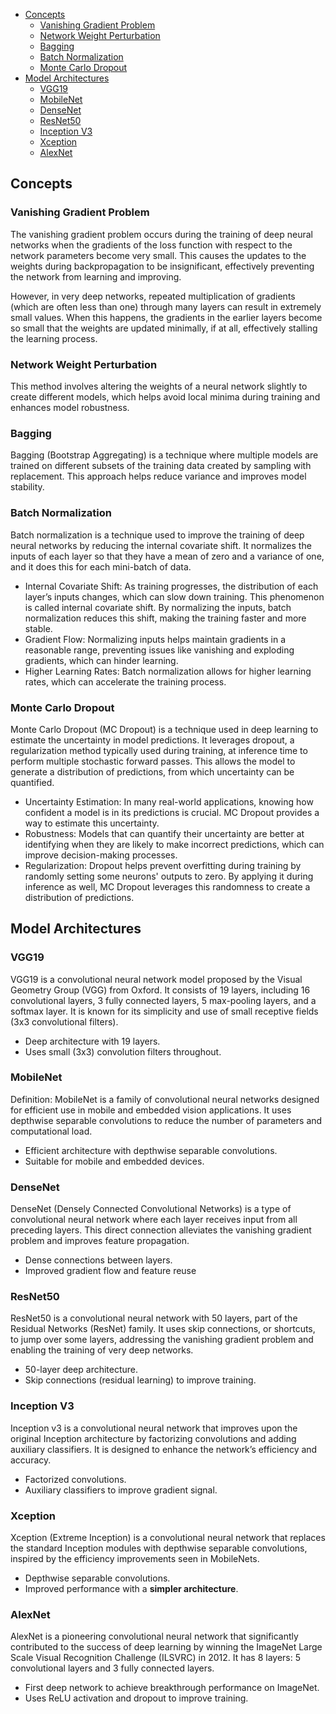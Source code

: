 - [Concepts](#concepts)
  - [Vanishing Gradient Problem](#vanishing-gradient-problem)
  - [Network Weight Perturbation](#network-weight-perturbation)
  - [Bagging](#bagging)
  - [Batch Normalization](#batch-normalization)
  - [Monte Carlo Dropout](#monte-carlo-dropout)
- [Model Architectures](#model-architectures)
  - [VGG19](#vgg19)
  - [MobileNet](#mobilenet)
  - [DenseNet](#densenet)
  - [ResNet50](#resnet50)
  - [Inception V3](#inception-v3)
  - [Xception](#xception)
  - [AlexNet](#alexnet)

## Concepts

### Vanishing Gradient Problem

The vanishing gradient problem occurs during the training of deep neural networks when the gradients of the loss function with respect to the network parameters become very small. This causes the updates to the weights during backpropagation to be insignificant, effectively preventing the network from learning and improving.

However, in very deep networks, repeated multiplication of gradients (which are often less than one) through many layers can result in extremely small values. When this happens, the gradients in the earlier layers become so small that the weights are updated minimally, if at all, effectively stalling the learning process.

### Network Weight Perturbation

This method involves altering the weights of a neural network slightly to create different models, which helps avoid local minima during training and enhances model robustness.

### Bagging

Bagging (Bootstrap Aggregating) is a technique where multiple models are trained on different subsets of the training data created by sampling with replacement. This approach helps reduce variance and improves model stability.

### Batch Normalization

Batch normalization is a technique used to improve the training of deep neural networks by reducing the internal covariate shift. It normalizes the inputs of each layer so that they have a mean of zero and a variance of one, and it does this for each mini-batch of data.

- Internal Covariate Shift: As training progresses, the distribution of each layer’s inputs changes, which can slow down training. This phenomenon is called internal covariate shift. By normalizing the inputs, batch normalization reduces this shift, making the training faster and more stable.
- Gradient Flow: Normalizing inputs helps maintain gradients in a reasonable range, preventing issues like vanishing and exploding gradients, which can hinder learning.
- Higher Learning Rates: Batch normalization allows for higher learning rates, which can accelerate the training process.

### Monte Carlo Dropout

Monte Carlo Dropout (MC Dropout) is a technique used in deep learning to estimate the uncertainty in model predictions. It leverages dropout, a regularization method typically used during training, at inference time to perform multiple stochastic forward passes. This allows the model to generate a distribution of predictions, from which uncertainty can be quantified.

- Uncertainty Estimation: In many real-world applications, knowing how confident a model is in its predictions is crucial. MC Dropout provides a way to estimate this uncertainty.
- Robustness: Models that can quantify their uncertainty are better at identifying when they are likely to make incorrect predictions, which can improve decision-making processes.
- Regularization: Dropout helps prevent overfitting during training by randomly setting some neurons' outputs to zero. By applying it during inference as well, MC Dropout leverages this randomness to create a distribution of predictions.

## Model Architectures

### VGG19

VGG19 is a convolutional neural network model proposed by the Visual Geometry Group (VGG) from Oxford. It consists of 19 layers, including 16 convolutional layers, 3 fully connected layers, 5 max-pooling layers, and a softmax layer. It is known for its simplicity and use of small receptive fields (3x3 convolutional filters).

- Deep architecture with 19 layers.
- Uses small (3x3) convolution filters throughout.

### MobileNet

Definition: MobileNet is a family of convolutional neural networks designed for efficient use in mobile and embedded vision applications. It uses depthwise separable convolutions to reduce the number of parameters and computational load.

- Efficient architecture with depthwise separable convolutions.
- Suitable for mobile and embedded devices.

### DenseNet

DenseNet (Densely Connected Convolutional Networks) is a type of convolutional neural network where each layer receives input from all preceding layers. This direct connection alleviates the vanishing gradient problem and improves feature propagation.

- Dense connections between layers.
- Improved gradient flow and feature reuse

### ResNet50

ResNet50 is a convolutional neural network with 50 layers, part of the Residual Networks (ResNet) family. It uses skip connections, or shortcuts, to jump over some layers, addressing the vanishing gradient problem and enabling the training of very deep networks.

- 50-layer deep architecture.
- Skip connections (residual learning) to improve training.

### Inception V3

Inception v3 is a convolutional neural network that improves upon the original Inception architecture by factorizing convolutions and adding auxiliary classifiers. It is designed to enhance the network’s efficiency and accuracy.

- Factorized convolutions.
- Auxiliary classifiers to improve gradient signal.

### Xception

Xception (Extreme Inception) is a convolutional neural network that replaces the standard Inception modules with depthwise separable convolutions, inspired by the efficiency improvements seen in MobileNets.

- Depthwise separable convolutions.
- Improved performance with a **simpler architecture**.

### AlexNet

AlexNet is a pioneering convolutional neural network that significantly contributed to the success of deep learning by winning the ImageNet Large Scale Visual Recognition Challenge (ILSVRC) in 2012. It has 8 layers: 5 convolutional layers and 3 fully connected layers.

- First deep network to achieve breakthrough performance on ImageNet.
- Uses ReLU activation and dropout to improve training.
